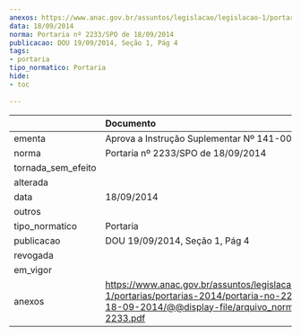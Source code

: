 ```yaml
---
anexos: https://www.anac.gov.br/assuntos/legislacao/legislacao-1/portarias/portarias-2014/portaria-no-2233-spo-de-18-09-2014/@@display-file/arquivo_norma/PA2014-2233.pdf
data: 18/09/2014
norma: Portaria nº 2233/SPO de 18/09/2014
publicacao: DOU 19/09/2014, Seção 1, Pág 4
tags:
- portaria
tipo_normatico: Portaria
hide: 
- toc 
 
---
```


|                    | Documento                                                                                                                                                         |
|:-------------------|:------------------------------------------------------------------------------------------------------------------------------------------------------------------|
| ementa             | Aprova a Instrução Suplementar Nº 141-001, Revisão A.                                                                                                             |
| norma              | Portaria nº 2233/SPO de 18/09/2014                                                                                                                                |
| tornada_sem_efeito |                                                                                                                                                                   |
| alterada           |                                                                                                                                                                   |
| data               | 18/09/2014                                                                                                                                                        |
| outros             |                                                                                                                                                                   |
| tipo_normatico     | Portaria                                                                                                                                                          |
| publicacao         | DOU 19/09/2014, Seção 1, Pág 4                                                                                                                                    |
| revogada           |                                                                                                                                                                   |
| em_vigor           |                                                                                                                                                                   |
| anexos             | https://www.anac.gov.br/assuntos/legislacao/legislacao-1/portarias/portarias-2014/portaria-no-2233-spo-de-18-09-2014/@@display-file/arquivo_norma/PA2014-2233.pdf |